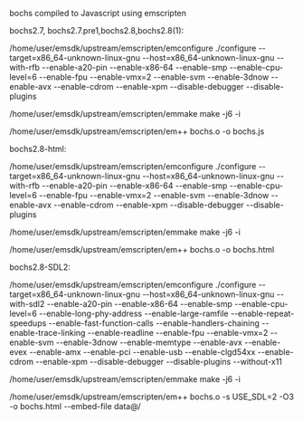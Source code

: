 bochs compiled to Javascript using emscripten


bochs2.7, bochs2.7.pre1,bochs2.8,bochs2.8(1):

/home/user/emsdk/upstream/emscripten/emconfigure ./configure --target=x86_64-unknown-linux-gnu --host=x86_64-unknown-linux-gnu --with-rfb --enable-a20-pin --enable-x86-64 --enable-smp --enable-cpu-level=6 --enable-fpu --enable-vmx=2 --enable-svm --enable-3dnow --enable-avx --enable-cdrom --enable-xpm  --disable-debugger --disable-plugins

/home/user/emsdk/upstream/emscripten/emmake make -j6 -i

/home/user/emsdk/upstream/emscripten/em++ bochs.o -o bochs.js



bochs2.8-html:

/home/user/emsdk/upstream/emscripten/emconfigure ./configure --target=x86_64-unknown-linux-gnu --host=x86_64-unknown-linux-gnu --with-rfb --enable-a20-pin --enable-x86-64 --enable-smp --enable-cpu-level=6 --enable-fpu --enable-vmx=2 --enable-svm --enable-3dnow --enable-avx --enable-cdrom --enable-xpm  --disable-debugger --disable-plugins

/home/user/emsdk/upstream/emscripten/emmake make -j6 -i

/home/user/emsdk/upstream/emscripten/em++ bochs.o -o bochs.html



bochs2.8-SDL2: 

/home/user/emsdk/upstream/emscripten/emconfigure ./configure --target=x86_64-unknown-linux-gnu --host=x86_64-unknown-linux-gnu --with-sdl2 --enable-a20-pin --enable-x86-64 --enable-smp --enable-cpu-level=6 --enable-long-phy-address --enable-large-ramfile --enable-repeat-speedups --enable-fast-function-calls --enable-handlers-chaining --enable-trace-linking --enable-readline --enable-fpu --enable-vmx=2 --enable-svm --enable-3dnow --enable-memtype --enable-avx --enable-evex --enable-amx --enable-pci --enable-usb --enable-clgd54xx --enable-cdrom --enable-xpm  --disable-debugger --disable-plugins --without-x11
 
/home/user/emsdk/upstream/emscripten/emmake make -j6 -i
 
/home/user/emsdk/upstream/emscripten/em++ bochs.o -s USE_SDL=2 -O3 -o bochs.html --embed-file data@/
